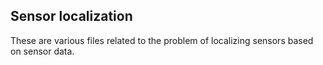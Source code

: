 ## Sensor localization

These are various files related to the problem of localizing sensors based on sensor data.
